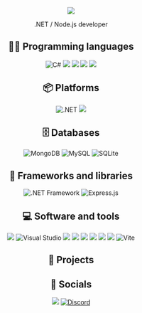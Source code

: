 <p align="center">
    <img src="https://readme-typing-svg.herokuapp.com?color=%23F77431&center=true&vCenter=true&height=20&lines=Hey+%F0%9F%91%8B%2C+I'm+FrankkC!" />
</p>
<p align="center">.NET / Node.js developer</p>
<h2 align="center">👨‍💻 Programming languages</h2>
<p align="center">
    <img src="https://img.shields.io/badge/C%23-%23239120.svg?style=for-the-badge&amp;logo=c-sharp&amp;logoColor=white" alt="C#">
    <img src="https://img.shields.io/badge/typescript-%23007ACC.svg?style=for-the-badge&logo=typescript&logoColor=white" />
    <img src="https://img.shields.io/badge/javascript-%23323330.svg?style=for-the-badge&logo=javascript&logoColor=%23F7DF1E" />
    <img src="https://img.shields.io/badge/c++-%2300599C.svg?style=for-the-badge&logo=c%2B%2B&logoColor=white" />
    <img src="https://img.shields.io/badge/html5-%23E34F26.svg?style=for-the-badge&logo=html5&logoColor=white" />
</p>
<h2 align="center">📦 Platforms</h2>
<p align="center">
        <img src="https://img.shields.io/badge/.NET-%235C2D91.svg?style=for-the-badge&amp;logo=.NET&amp;logoColor=white" alt=".NET">
    <img src="https://img.shields.io/badge/node.js-6DA55F?style=for-the-badge&logo=node.js&logoColor=white" />
</p>
<h2 align="center">🗄️ Databases</h2>
<p align="center">
    <img src="https://img.shields.io/badge/MongoDB-%234ea94b.svg?style=for-the-badge&amp;logo=MongoDB&amp;logoColor=white" alt="MongoDB">
    <img src="https://img.shields.io/badge/MySQL-%2300f.svg?style=for-the-badge&amp;logo=MySQL&amp;logoColor=white" alt="MySQL">
    <img src="https://img.shields.io/badge/SQLite-%2307405e.svg?style=for-the-badge&amp;logo=sqlite&amp;logoColor=white" alt="SQLite">
</p>
<h2 align="center">🧰 Frameworks and libraries</h2>
<p align="center">
    <img src="https://img.shields.io/badge/.NET%20Framework-%235C2D91.svg?style=for-the-badge&amp;logo=.NET&amp;logoColor=white" alt=".NET Framework">
    <img src="https://img.shields.io/badge/Express.js-%23000000.svg?style=for-the-badge&amp;logo=express&amp;logoColor=white" alt="Express.js">
</p>
<h2 align="center">💻 Software and tools</h2>
<p align="center">
    <img src="https://img.shields.io/badge/Visual%20Studio%20Code-0078d7.svg?style=for-the-badge&logo=visual-studio-code&logoColor=white" />
    <img src="https://img.shields.io/badge/Visual%20Studio-%235C2D91.svg?style=for-the-badge&amp;logo=visual-studio&amp;logoColor=white" alt="Visual Studio">
    <img src="https://img.shields.io/badge/Postman-FF6C37?style=for-the-badge&logo=postman&logoColor=white" />
    <img src="https://img.shields.io/badge/git-%23F05033.svg?style=for-the-badge&logo=git&logoColor=white" />
    <img src="https://img.shields.io/badge/webpack-%238DD6F9.svg?style=for-the-badge&logo=webpack&logoColor=black" />
    <img src="https://img.shields.io/badge/NPM-%23000000.svg?style=for-the-badge&logo=npm&logoColor=white" />
    <img src="https://img.shields.io/badge/docker-%230db7ed.svg?style=for-the-badge&logo=docker&logoColor=white" />
    <img src="https://img.shields.io/badge/prettier-%23F7B93E.svg?&style=for-the-badge&logo=prettier&logoColor=black" />
    <img src="https://img.shields.io/badge/Vite-%23333333.svg?style=for-the-badge&amp;logo=vite&amp;logoColor=white" alt="Vite">
</p>

<h2 align="center">🚀 Projects</h2>
<h2 align="center">🤝 Socials</h2>
<p align="center">
    <a href="https://t.me/frankkc24"><img src="https://img.shields.io/badge/Telegram-2CA5E0?style=for-the-badge&logo=telegram&logoColor=white" /></a>
    <a href="https://discord.com/users/795359213102694410" target="_new"><img src="https://img.shields.io/badge/Discord-%237289DA.svg?style=for-the-badge&amp;logo=discord&amp;logoColor=white" alt="Discord"></a>
</p>

